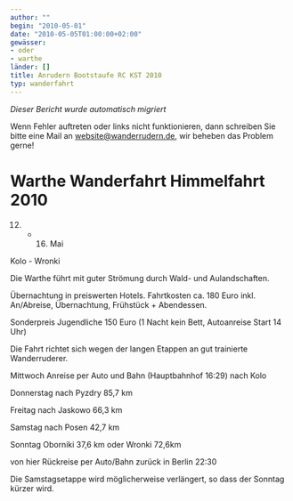 ```yaml
---
author: ""
begin: "2010-05-01"
date: "2010-05-05T01:00:00+02:00"
gewässer:
- oder
- warthe
länder: []
title: Anrudern Bootstaufe RC KST 2010
typ: wanderfahrt
---
```



*Dieser Bericht wurde automatisch migriert*

Wenn Fehler auftreten oder links nicht funktionieren, dann schreiben Sie bitte eine Mail an website@wanderrudern.de, wir beheben das Problem gerne!



# Warthe Wanderfahrt Himmelfahrt 2010


12. - 16. Mai

Kolo - Wronki

Die Warthe führt mit guter Strömung durch Wald- und Aulandschaften.

Übernachtung in preiswerten Hotels. Fahrtkosten ca. 180 Euro inkl. An/Abreise, Übernachtung, Frühstück + Abendessen.

Sonderpreis Jugendliche 150 Euro (1 Nacht kein Bett, Autoanreise Start 14 Uhr)

Die Fahrt richtet sich wegen der langen Etappen an gut trainierte Wanderruderer.

Mittwoch Anreise per Auto und Bahn (Hauptbahnhof 16:29) nach Kolo

Donnerstag nach Pyzdry 85,7 km

Freitag nach Jaskowo 66,3 km

Samstag nach Posen 42,7 km

Sonntag Oborniki 37,6 km oder Wronki 72,6km

von hier Rückreise per Auto/Bahn zurück in Berlin 22:30

Die Samstagsetappe wird möglicherweise verlängert, so dass der Sonntag kürzer wird.